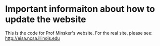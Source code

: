 Important informaiton about how to update the website
==========

This is the code for Prof Minsker's website.  For the real site, please see:
http://eisa.ncsa.illinois.edu
